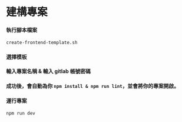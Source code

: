 # 建構專案

#### 執行腳本檔案

```sh
create-frontend-template.sh
```

#### 選擇模板

#### 輸入專案名稱 & 輸入 gitlab 帳號密碼

#### 成功後，會自動為你 `npm install & npm run lint`，並會將你的專案開啟。

#### 運行專案

```sh
npm run dev
```
